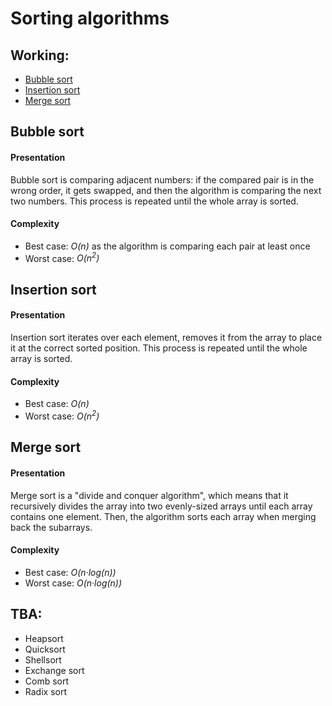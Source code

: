 # Sorting algorithms

## Working:

* [Bubble sort](#bubble-sort)
* [Insertion sort](#insertion-sort)
* [Merge sort](#merge-sort)

## Bubble sort
#### Presentation
Bubble sort is comparing adjacent numbers: if the compared pair is in the wrong order, it gets swapped, and then the algorithm is comparing the next two numbers. This process is repeated until the whole array is sorted.
#### Complexity
* Best case: *O(n)* as the algorithm is comparing each pair at least once
* Worst case: *O(n<sup>2</sup>)*

## Insertion sort
#### Presentation
Insertion sort iterates over each element, removes it from the array to place it at the correct sorted position. This process is repeated until the whole array is sorted.
#### Complexity
* Best case: *O(n)* 
* Worst case: *O(n<sup>2</sup>)*

## Merge sort
#### Presentation
Merge sort is a "divide and conquer algorithm", which means that it recursively divides the array into two evenly-sized arrays until each array contains one element. Then, the algorithm sorts each array when merging back the subarrays.
#### Complexity
* Best case: *O(n·log(n))* 
* Worst case: *O(n·log(n))*

## TBA:

* Heapsort
* Quicksort
* Shellsort
* Exchange sort
* Comb sort
* Radix sort
